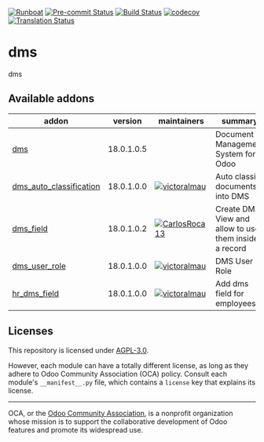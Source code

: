 
[![Runboat](https://img.shields.io/badge/runboat-Try%20me-875A7B.png)](https://runboat.odoo-community.org/builds?repo=OCA/dms&target_branch=18.0)
[![Pre-commit Status](https://github.com/OCA/dms/actions/workflows/pre-commit.yml/badge.svg?branch=18.0)](https://github.com/OCA/dms/actions/workflows/pre-commit.yml?query=branch%3A18.0)
[![Build Status](https://github.com/OCA/dms/actions/workflows/test.yml/badge.svg?branch=18.0)](https://github.com/OCA/dms/actions/workflows/test.yml?query=branch%3A18.0)
[![codecov](https://codecov.io/gh/OCA/dms/branch/18.0/graph/badge.svg)](https://codecov.io/gh/OCA/dms)
[![Translation Status](https://translation.odoo-community.org/widgets/dms-18-0/-/svg-badge.svg)](https://translation.odoo-community.org/engage/dms-18-0/?utm_source=widget)

<!-- /!\ do not modify above this line -->

# dms

dms

<!-- /!\ do not modify below this line -->

<!-- prettier-ignore-start -->

[//]: # (addons)

Available addons
----------------
addon | version | maintainers | summary
--- | --- | --- | ---
[dms](dms/) | 18.0.1.0.5 |  | Document Management System for Odoo
[dms_auto_classification](dms_auto_classification/) | 18.0.1.0.0 | [![victoralmau](https://github.com/victoralmau.png?size=30px)](https://github.com/victoralmau) | Auto classify documents into DMS
[dms_field](dms_field/) | 18.0.1.0.2 | [![CarlosRoca13](https://github.com/CarlosRoca13.png?size=30px)](https://github.com/CarlosRoca13) | Create DMS View and allow to use them inside a record
[dms_user_role](dms_user_role/) | 18.0.1.0.0 | [![victoralmau](https://github.com/victoralmau.png?size=30px)](https://github.com/victoralmau) | DMS User Role
[hr_dms_field](hr_dms_field/) | 18.0.1.0.0 | [![victoralmau](https://github.com/victoralmau.png?size=30px)](https://github.com/victoralmau) | Add dms field for employees

[//]: # (end addons)

<!-- prettier-ignore-end -->

## Licenses

This repository is licensed under [AGPL-3.0](LICENSE).

However, each module can have a totally different license, as long as they adhere to Odoo Community Association (OCA)
policy. Consult each module's `__manifest__.py` file, which contains a `license` key
that explains its license.

----
OCA, or the [Odoo Community Association](http://odoo-community.org/), is a nonprofit
organization whose mission is to support the collaborative development of Odoo features
and promote its widespread use.
